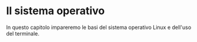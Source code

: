 # Il sistema operativo

In questo capitolo impareremo le basi del sistema operativo Linux e dell'uso del terminale.